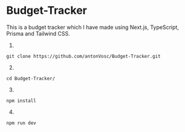 # Budget-Tracker
This is a budget tracker which I have made using Next.js, TypeScript, Prisma and Tailwind CSS.

1. 
```
git clone https://github.com/antonVosc/Budget-Tracker.git
```

2. 
```
cd Budget-Tracker/
```

3. 
```
npm install
```

4. 
```
npm run dev
```